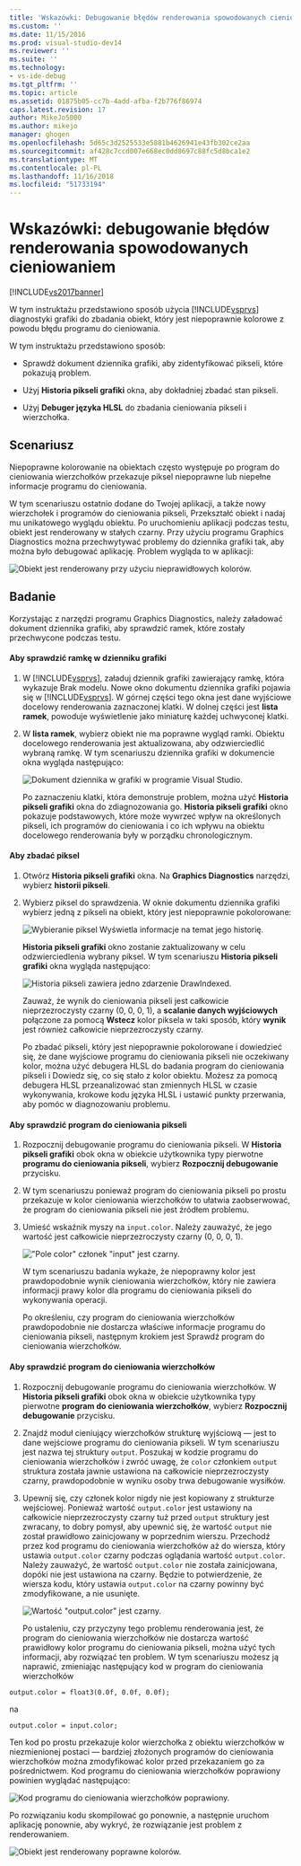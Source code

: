 ```yaml
---
title: 'Wskazówki: Debugowanie błędów renderowania spowodowanych cieniowaniem | Dokumentacja firmy Microsoft'
ms.custom: ''
ms.date: 11/15/2016
ms.prod: visual-studio-dev14
ms.reviewer: ''
ms.suite: ''
ms.technology:
- vs-ide-debug
ms.tgt_pltfrm: ''
ms.topic: article
ms.assetid: 01875b05-cc7b-4add-afba-f2b776f86974
caps.latest.revision: 17
author: MikeJo5000
ms.author: mikejo
manager: ghogen
ms.openlocfilehash: 5d65c3d2525533e5881b4626941e43fb302ce2aa
ms.sourcegitcommit: af428c7ccd007e668ec0dd8697c88fc5d8bca1e2
ms.translationtype: MT
ms.contentlocale: pl-PL
ms.lasthandoff: 11/16/2018
ms.locfileid: "51733194"
---
```

# <a name="walkthrough-debugging-rendering-errors-due-to-shading"></a>Wskazówki: debugowanie błędów renderowania spowodowanych cieniowaniem
[!INCLUDE[vs2017banner](../includes/vs2017banner.md)]

W tym instruktażu przedstawiono sposób użycia [!INCLUDE[vsprvs](../includes/vsprvs-md.md)] diagnostyki grafiki do zbadania obiekt, który jest niepoprawnie kolorowe z powodu błędu programu do cieniowania.  
  
 W tym instruktażu przedstawiono sposób:  
  
-   Sprawdź dokument dziennika grafiki, aby zidentyfikować pikseli, które pokazują problem.  
  
-   Użyj **Historia pikseli grafiki** okna, aby dokładniej zbadać stan pikseli.  
  
-   Użyj **Debuger języka HLSL** do zbadania cieniowania pikseli i wierzchołka.  
  
## <a name="scenario"></a>Scenariusz  
 Niepoprawne kolorowanie na obiektach często występuje po program do cieniowania wierzchołków przekazuje piksel niepoprawne lub niepełne informacje programu do cieniowania.  
  
 W tym scenariuszu ostatnio dodane do Twojej aplikacji, a także nowy wierzchołek i programów do cieniowania pikseli, Przekształć obiekt i nadaj mu unikatowego wyglądu obiektu. Po uruchomieniu aplikacji podczas testu, obiekt jest renderowany w stałych czarny. Przy użyciu programu Graphics Diagnostics można przechwytywać problemy do dziennika grafiki tak, aby można było debugować aplikację. Problem wygląda to w aplikacji:  
  
 ![Obiekt jest renderowany przy użyciu nieprawidłowych kolorów. ](../debugger/media/gfx-diag-demo-render-error-shader-problem.png "gfx_diag_demo_render_error_shader_problem")  
  
## <a name="investigation"></a>Badanie  
 Korzystając z narzędzi programu Graphics Diagnostics, należy załadować dokument dziennika grafiki, aby sprawdzić ramek, które zostały przechwycone podczas testu.  
  
#### <a name="to-examine-a-frame-in-a-graphics-log"></a>Aby sprawdzić ramkę w dzienniku grafiki  
  
1. W [!INCLUDE[vsprvs](../includes/vsprvs-md.md)], załaduj dziennik grafiki zawierający ramkę, która wykazuje Brak modelu. Nowe okno dokumentu dziennika grafiki pojawia się w [!INCLUDE[vsprvs](../includes/vsprvs-md.md)]. W górnej części tego okna jest dane wyjściowe docelowy renderowania zaznaczonej klatki. W dolnej części jest **lista ramek**, powoduje wyświetlenie jako miniaturę każdej uchwyconej klatki.  
  
2. W **lista ramek**, wybierz obiekt nie ma poprawne wygląd ramki. Obiektu docelowego renderowania jest aktualizowana, aby odzwierciedlić wybraną ramkę. W tym scenariuszu dziennika grafiki w dokumencie okna wygląda następująco:  
  
    ![Dokument dziennika w grafiki w programie Visual Studio. ](../debugger/media/gfx-diag-demo-render-error-shader-step-1.png "gfx_diag_demo_render_error_shader_step_1")  
  
   Po zaznaczeniu klatki, która demonstruje problem, można użyć **Historia pikseli grafiki** okna do zdiagnozowania go. **Historia pikseli grafiki** okno pokazuje podstawowych, które może wywrzeć wpływ na określonych pikseli, ich programów do cieniowania i co ich wpływu na obiektu docelowego renderowania były w porządku chronologicznym.  
  
#### <a name="to-examine-a-pixel"></a>Aby zbadać piksel  
  
1. Otwórz **Historia pikseli grafiki** okna. Na **Graphics Diagnostics** narzędzi, wybierz **historii pikseli**.  
  
2. Wybierz piksel do sprawdzenia. W oknie dokumentu dziennika grafiki wybierz jedną z pikseli na obiekt, który jest niepoprawnie pokolorowane:  
  
    ![Wybieranie piksel Wyświetla informacje na temat jego historię. ](../debugger/media/gfx-diag-demo-render-error-shader-step-2.png "gfx_diag_demo_render_error_shader_step_2")  
  
    **Historia pikseli grafiki** okno zostanie zaktualizowany w celu odzwierciedlenia wybrany piksel. W tym scenariuszu **Historia pikseli grafiki** okna wygląda następująco:  
  
    ![Historia pikseli zawiera jedno zdarzenie DrawIndexed. ](../debugger/media/gfx-diag-demo-render-error-shader-step-3.png "gfx_diag_demo_render_error_shader_step_3")  
  
    Zauważ, że wynik do cieniowania pikseli jest całkowicie nieprzezroczysty czarny (0, 0, 0, 1), a **scalanie danych wyjściowych** połączone za pomocą **Wstecz** kolor piksela w taki sposób, który **wynik** jest również całkowicie nieprzezroczysty czarny.  
  
   Po zbadać pikseli, który jest niepoprawnie pokolorowane i dowiedzieć się, że dane wyjściowe programu do cieniowania pikseli nie oczekiwany kolor, można użyć debugera HLSL do badania program do cieniowania pikseli i Dowiedz się, co się stało z kolor obiektu. Możesz za pomocą debugera HLSL przeanalizować stan zmiennych HLSL w czasie wykonywania, krokowe kodu języka HLSL i ustawić punkty przerwania, aby pomóc w diagnozowaniu problemu.  
  
#### <a name="to-examine-the-pixel-shader"></a>Aby sprawdzić program do cieniowania pikseli  
  
1. Rozpocznij debugowanie programu do cieniowania pikseli. W **Historia pikseli grafiki** obok okna w obiekcie użytkownika typy pierwotne **programu do cieniowania pikseli**, wybierz **Rozpocznij debugowanie** przycisku.  
  
2. W tym scenariuszu ponieważ program do cieniowania pikseli po prostu przekazuje w kolor cieniowania wierzchołków to ułatwia zaobserwować, że program do cieniowania pikseli nie jest źródłem problemu.  
  
3. Umieść wskaźnik myszy na `input.color`. Należy zauważyć, że jego wartość jest całkowicie nieprzezroczysty czarny (0, 0, 0, 1).  
  
    !["Pole color" członek "input" jest czarny. ](../debugger/media/gfx-diag-demo-render-error-shader-step-5.png "gfx_diag_demo_render_error_shader_step_5")  
  
    W tym scenariuszu badania wykaże, że niepoprawny kolor jest prawdopodobnie wynik cieniowania wierzchołków, który nie zawiera informacji prawy kolor dla programu do cieniowania pikseli do wykonywania operacji.  
  
   Po określeniu, czy program do cieniowania wierzchołków prawdopodobnie nie dostarcza właściwe informacje programu do cieniowania pikseli, następnym krokiem jest Sprawdź program do cieniowania wierzchołków.  
  
#### <a name="to-examine-the-vertex-shader"></a>Aby sprawdzić program do cieniowania wierzchołków  
  
1. Rozpocznij debugowanie programu do cieniowania wierzchołków. W **Historia pikseli grafiki** obok okna w obiekcie użytkownika typy pierwotne **program do cieniowania wierzchołków**, wybierz **Rozpocznij debugowanie** przycisku.  
  
2. Znajdź moduł cieniujący wierzchołków strukturę wyjściową — jest to dane wejściowe programu do cieniowania pikseli. W tym scenariuszu jest nazwa tej struktury `output`. Poszukaj w kodzie programu do cieniowania wierzchołków i zwróć uwagę, że `color` członkiem `output` struktura została jawnie ustawiona na całkowicie nieprzezroczysty czarny, prawdopodobnie w wyniku osoby trwa debugowanie wysiłków.  
  
3. Upewnij się, czy członek kolor nigdy nie jest kopiowany z strukturze wejściowej. Ponieważ wartość `output.color` jest ustawiony na całkowicie nieprzezroczysty czarny tuż przed `output` struktury jest zwracany, to dobry pomysł, aby upewnić się, że wartość `output` nie został prawidłowo zainicjowany w poprzednim wierszu. Przechodź przez kod programu do cieniowania wierzchołków aż do wiersza, który ustawia `output.color` czarny podczas oglądania wartość `output.color`. Należy zauważyć, że wartość `output.color` nie została zainicjowana, dopóki nie jest ustawiona na czarny. Będzie to potwierdzenie, że wiersza kodu, który ustawia `output.color` na czarny powinny być zmodyfikowane, a nie usunięte.  
  
    ![Wartość "output.color" jest czarny. ](../debugger/media/gfx-diag-demo-render-error-shader-step-7.png "gfx_diag_demo_render_error_shader_step_7")  
  
   Po ustaleniu, czy przyczyny tego problemu renderowania jest, że program do cieniowania wierzchołków nie dostarcza wartość prawidłowy kolor programu do cieniowania pikseli, można użyć tych informacji, aby rozwiązać ten problem. W tym scenariuszu możesz ją naprawić, zmieniając następujący kod w program do cieniowania wierzchołków  
  
```  
output.color = float3(0.0f, 0.0f, 0.0f);  
```  
  
 na  
  
```hlsl  
output.color = input.color;  
```  
  
 Ten kod po prostu przekazuje kolor wierzchołka z obiektu wierzchołków w niezmienionej postaci — bardziej złożonych programów do cieniowania wierzchołków można zmodyfikować kolor przed przekazaniem go za pośrednictwem. Kod programu do cieniowania wierzchołków poprawiony powinien wyglądać następująco:  
  
 ![Kod programu do cieniowania wierzchołków poprawiony. ](../debugger/media/gfx-diag-demo-render-error-shader-step-8.png "gfx_diag_demo_render_error_shader_step_8")  
  
 Po rozwiązaniu kodu skompilować go ponownie, a następnie uruchom aplikację ponownie, aby wykryć, że rozwiązanie jest problem z renderowaniem.  
  
 ![Obiekt jest renderowany poprawne kolorów. ](../debugger/media/gfx-diag-demo-render-error-shader-resolution.png "gfx_diag_demo_render_error_shader_resolution")




